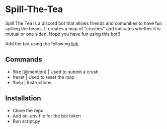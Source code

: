 # Spill-The-Tea
Spill The Tea is a discord bot that allows friends and comunities to have fun spilling the beans. 
It creates a map of "crushes" and indicates whether it is mutual or one sided. 
Hope you have fun using this bot!!

Add the bot using the following [link](https://discord.com/api/oauth2/authorize?client_id=1042092357216108564&permissions=75776&scope=bot).

## Commands
- !like [@mention] | Used to submit a crush
- !reset           | Used to reset the map
- !help            | Instructions

## Installation
- Clone the repo
- Add an .env file for the bot token
- Run script.py
